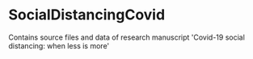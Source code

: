 # SocialDistancingCovid
Contains source files and data of research manuscript 'Covid-19 social distancing: when less is more'

